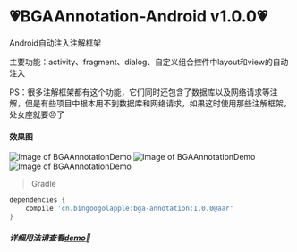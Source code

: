 :heartpulse:BGAAnnotation-Android v1.0.0:heartpulse:
====

Android自动注入注解框架

主要功能：activity、fragment、dialog、自定义组合控件中layout和view的自动注入

PS：很多注解框架都有这个功能，它们同时还包含了数据库以及网络请求等注解，但是有些项目中根本用不到数据库和网络请求，如果这时使用那些注解框架，处女座就要:angry:了

#### 效果图
![Image of BGAAnnotationDemo](http://bingoshare.u.qiniudn.com/LoonDemo3.gif)
![Image of BGAAnnotationDemo](http://bingoshare.u.qiniudn.com/LoonDemo1.gif)
![Image of BGAAnnotationDemo](http://bingoshare.u.qiniudn.com/LoonDemo2.gif)

>Gradle

```groovy
dependencies {
    compile 'cn.bingoogolapple:bga-annotation:1.0.0@aar'
}
```

##### 详细用法请查看[demo](https://github.com/bingoogolapple/BGAAnnotation-Android/tree/master/demo):feet:
